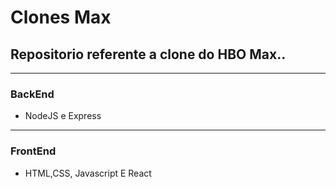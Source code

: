 # Clones Max

## Repositorio referente a clone do HBO Max..
------
### BackEnd 

- NodeJS e Express


------


### FrontEnd 

- HTML,CSS, Javascript E React
